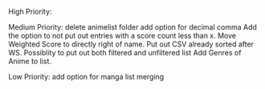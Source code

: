 High Priority:

Medium Priority:
delete animelist folder
add option for decimal comma
Add the option to not put out entries with a score count less than x.
Move Weighted Score to directly right of name.
Put out CSV already sorted after WS.
Possiblity to put out both filtered and unfiltered list
Add Genres of Anime to list.

Low Priority:
add option for manga list merging